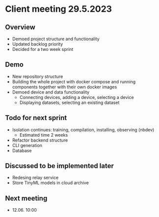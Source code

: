 # Client meeting 29.5.2023

## Overview
- Demoed project structure and functionality
- Updated backlog priority
- Decided for a two week sprint

## Demo
- New repository structure
- Building the whole project with docker compose and running components together with their own docker images
- Demoed device and data functionality
	- Connecting devices, adding a device, selecting a device
	- Displaying datasets, selecting an existing dataset

## Todo for next sprint
- Isolation continues: training, compilation, installing, observing (nbdev)
	- Estimated time 2 weeks
- Refactor backend structure
- CLI generation
- Database

## Discussed to be implemented later
- Redesing relay service
- Store TinyML models in cloud archive

## Next meeting
- 12.06. 10:00
